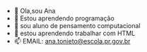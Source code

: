 - 👋 Ola,sou Ana
- 👀 Estou aprendendo programação
- 🌱 sou aluno de pensamento computacional
- 💞️ estou aprendendo trabalhar com HTML
- 📫 EMAIL: ana.tonieto@escola.pr.gov.br

<!---
Anatonieto/Anatonieto is a ✨ special ✨ repository because its `README.md` (this file) appears on your GitHub profile.
You can click the Preview link to take a look at your changes.
--->
